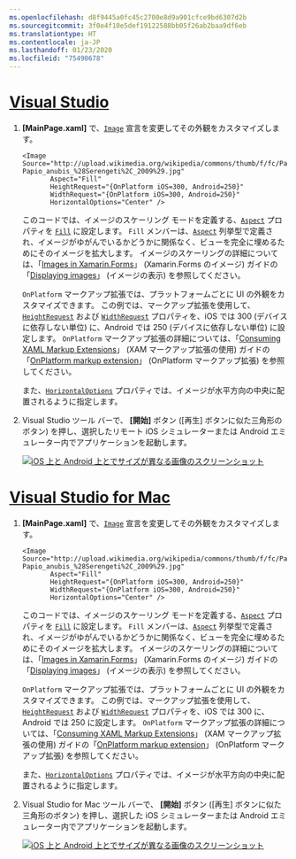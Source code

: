 ```yaml
---
ms.openlocfilehash: d8f9445a0fc45c2700e8d9a901cfce9bd6307d2b
ms.sourcegitcommit: 3f0e4f10e5def19122588bb05f26ab2baa9df6eb
ms.translationtype: HT
ms.contentlocale: ja-JP
ms.lasthandoff: 01/23/2020
ms.locfileid: "75490678"
---
```

# <a name="visual-studiotabvswin"></a>[Visual Studio](#tab/vswin)

1. **[MainPage.xaml]** で、[`Image`](xref:Xamarin.Forms.Image) 宣言を変更してその外観をカスタマイズします。

    ```xaml
    <Image Source="http://upload.wikimedia.org/wikipedia/commons/thumb/f/fc/Papio_anubis_%28Serengeti%2C_2009%29.jpg/200px-Papio_anubis_%28Serengeti%2C_2009%29.jpg"
           Aspect="Fill"
           HeightRequest="{OnPlatform iOS=300, Android=250}"
           WidthRequest="{OnPlatform iOS=300, Android=250}"
           HorizontalOptions="Center" />
    ```

    このコードでは、イメージのスケーリング モードを定義する、[`Aspect`](xref:Xamarin.Forms.Image.Aspect) プロパティを [`Fill`](xref:Xamarin.Forms.Aspect.Fill) に設定します。 `Fill` メンバーは、[`Aspect`](xref:Xamarin.Forms.Aspect) 列挙型で定義され、イメージがゆがんでいるかどうかに関係なく、ビューを完全に埋めるためにそのイメージを拡大します。 イメージのスケーリングの詳細については、「[Images in Xamarin.Forms](~/xamarin-forms/user-interface/images.md)」 (Xamarin.Forms のイメージ) ガイドの「[Displaying images](~/xamarin-forms/user-interface/images.md#display-images)」 (イメージの表示) を参照してください。

    `OnPlatform` マークアップ拡張では、プラットフォームごとに UI の外観をカスタマイズできます。 この例では、マークアップ拡張を使用して、[`HeightRequest`](xref:Xamarin.Forms.VisualElement.HeightRequest) および [`WidthRequest`](xref:Xamarin.Forms.VisualElement.WidthRequest) プロパティを、iOS では 300 (デバイスに依存しない単位) に、Android では 250 (デバイスに依存しない単位) に設定します。 `OnPlatform` マークアップ拡張の詳細については、「[Consuming XAML Markup Extensions](~/xamarin-forms/xaml/markup-extensions/consuming.md)」 (XAM マークアップ拡張の使用) ガイドの「[OnPlatform markup extension](~/xamarin-forms/xaml/markup-extensions/consuming.md#onplatform)」 (OnPlatform マークアップ拡張) を参照してください。

    また、[`HorizontalOptions`](xref:Xamarin.Forms.View.HorizontalOptions) プロパティでは、イメージが水平方向の中央に配置されるように指定します。

1. Visual Studio ツール バーで、 **[開始]** ボタン ([再生] ボタンに似た三角形のボタン) を押し、選択したリモート iOS シミュレーターまたは Android エミュレーター内でアプリケーションを起動します。

    [![iOS 上と Android 上とでサイズが異なる画像のスクリーンショット](../images/customize-appearance.png "プラットフォームによってサイズが異なる画像")](../images/customize-appearance-large.png#lightbox "プラットフォームによってサイズが異なる画像")

# <a name="visual-studio-for-mactabvsmac"></a>[Visual Studio for Mac](#tab/vsmac)

1. **[MainPage.xaml]** で、[`Image`](xref:Xamarin.Forms.Image) 宣言を変更してその外観をカスタマイズします。

    ```xaml
    <Image Source="http://upload.wikimedia.org/wikipedia/commons/thumb/f/fc/Papio_anubis_%28Serengeti%2C_2009%29.jpg/200px-Papio_anubis_%28Serengeti%2C_2009%29.jpg"
           Aspect="Fill"
           HeightRequest="{OnPlatform iOS=300, Android=250}"
           WidthRequest="{OnPlatform iOS=300, Android=250}"
           HorizontalOptions="Center" />
    ```

    このコードでは、イメージのスケーリング モードを定義する、[`Aspect`](xref:Xamarin.Forms.Image.Aspect) プロパティを [`Fill`](xref:Xamarin.Forms.Aspect.Fill) に設定します。 `Fill` メンバーは、[`Aspect`](xref:Xamarin.Forms.Aspect) 列挙型で定義され、イメージがゆがんでいるかどうかに関係なく、ビューを完全に埋めるためにそのイメージを拡大します。 イメージのスケーリングの詳細については、「[Images in Xamarin.Forms](~/xamarin-forms/user-interface/images.md)」 (Xamarin.Forms のイメージ) ガイドの「[Displaying images](~/xamarin-forms/user-interface/images.md#display-images)」 (イメージの表示) を参照してください。

    `OnPlatform` マークアップ拡張では、プラットフォームごとに UI の外観をカスタマイズできます。 この例では、マークアップ拡張を使用して、[`HeightRequest`](xref:Xamarin.Forms.VisualElement.HeightRequest) および [`WidthRequest`](xref:Xamarin.Forms.VisualElement.WidthRequest) プロパティを、iOS では 300 に、Android では 250 に設定します。 `OnPlatform` マークアップ拡張の詳細については、「[Consuming XAML Markup Extensions](~/xamarin-forms/xaml/markup-extensions/consuming.md)」 (XAM マークアップ拡張の使用) ガイドの「[OnPlatform markup extension](~/xamarin-forms/xaml/markup-extensions/consuming.md#onplatform)」 (OnPlatform マークアップ拡張) を参照してください。

    また、[`HorizontalOptions`](xref:Xamarin.Forms.View.HorizontalOptions) プロパティでは、イメージが水平方向の中央に配置されるように指定します。

1. Visual Studio for Mac ツール バーで、 **[開始]** ボタン ([再生] ボタンに似た三角形のボタン) を押し、選択した iOS シミュレーターまたは Android エミュレーター内でアプリケーションを起動します。

    [![iOS 上と Android 上とでサイズが異なる画像のスクリーンショット](../images/customize-appearance.png "プラットフォームによってサイズが異なる画像")](../images/customize-appearance-large.png#lightbox "プラットフォームによってサイズが異なる画像")

